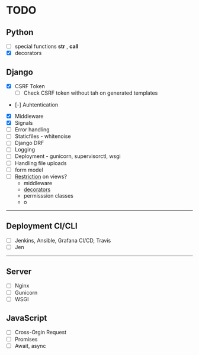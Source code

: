 
# TODO

## Python
- [ ] special functions __str__ , __call__ 
- [x] decorators

## Django
- [x] CSRF Token
    - [ ] Check CSRF token without tah on generated templates
- [-] Auhtentication
- [x] Middleware
- [x] Signals
- [ ] Error handling
- [ ] Staticfiles - whitenoise 
- [ ] Django DRF
- [ ] Logging
- [ ] Deployment - gunicorn, supervisorctl, wsgi
- [ ] Handling file uploads
- [ ] form model
- [ ] [Restriction](Restriction) on views?
    - middleware
    - [decorators](decorators)
    - permisssion classes
    - o
---

## Deployment CI/CLI
- [ ] Jenkins, Ansible, Grafana CI/CD, Travis
- [ ] Jen
---

## Server
- [ ] Nginx
- [ ] Gunicorn
- [ ] WSGI

## JavaScript
- [ ] Cross-Orgin Request
- [ ] Promises
- [ ] Await, async
